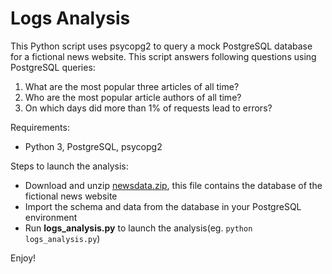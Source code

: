 # Logs Analysis

This Python script uses psycopg2 to query a mock PostgreSQL database for a fictional news website. 
This script answers following questions using PostgreSQL queries:
1. What are the most popular three articles of all time?
2. Who are the most popular article authors of all time?
3. On which days did more than 1% of requests lead to errors?


Requirements:
* Python 3, PostgreSQL, psycopg2

Steps to launch the analysis:
* Download and unzip [newsdata.zip](https://d17h27t6h515a5.cloudfront.net/topher/2016/August/57b5f748_newsdata/newsdata.zip), this file contains the database of the fictional news website
* Import the schema and data from the database in your PostgreSQL environment
* Run **logs_analysis.py** to launch the analysis(eg. `python logs_analysis.py`)

Enjoy!
